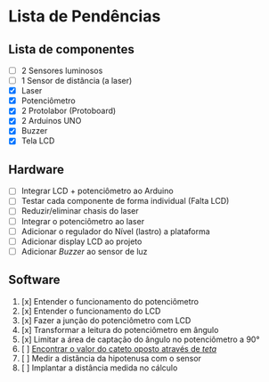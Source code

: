 # Lista de Pendências

## Lista de componentes 

- [ ] 2 Sensores luminosos
- [ ] 1 Sensor de distância (a laser)
- [x] Laser 
- [x] Potenciômetro 
- [x] 2 Protolabor (Protoboard)
- [x] 2 Arduinos UNO
- [x] Buzzer 
- [x] Tela LCD 

## Hardware

- [ ] Integrar LCD + potenciômetro ao Arduino
- [ ] Testar cada componente de forma individual (Falta LCD) 
- [ ] Reduzir/eliminar chasis do laser
- [ ] Integrar o potenciômetro ao laser 
- [ ] Adicionar o regulador do Nível (lastro) a plataforma 
- [ ] Adicionar display LCD ao projeto
- [ ] Adicionar _Buzzer_ ao sensor de luz

 ## Software
 
 1. [x] Entender o funcionamento do potenciômetro
 2. [x] Entender o funcionamento do LCD
 3. [x] Fazer a junção do potenciômetro com LCD
 4. [x] Transformar a leitura do potenciômetro em ângulo
 5. [x] Limitar a área de captação do ângulo no potenciômetro a 90°
 6. [ ] [Encontrar o valor do cateto oposto através de _teta_](https://www.todamateria.com.br/seno-cosseno-e-tangente/)
 7. [ ] Medir a distância da hipotenusa com o sensor
 8. [ ] Implantar a distância medida no cálculo
